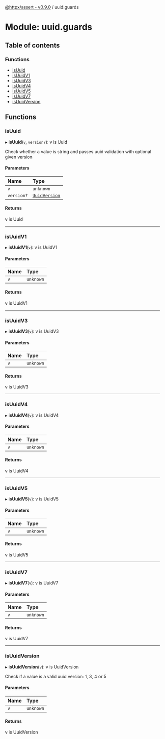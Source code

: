 [@httpx/assert - v0.9.0](../README.md) / uuid.guards

# Module: uuid.guards

## Table of contents

### Functions

- [isUuid](uuid_guards.md#isuuid)
- [isUuidV1](uuid_guards.md#isuuidv1)
- [isUuidV3](uuid_guards.md#isuuidv3)
- [isUuidV4](uuid_guards.md#isuuidv4)
- [isUuidV5](uuid_guards.md#isuuidv5)
- [isUuidV7](uuid_guards.md#isuuidv7)
- [isUuidVersion](uuid_guards.md#isuuidversion)

## Functions

### isUuid

▸ **isUuid**(`v`, `version?`): v is Uuid

Check whether a value is string and passes uuid validation with
optional given version

#### Parameters

| Name | Type |
| :------ | :------ |
| `v` | `unknown` |
| `version?` | [`UuidVersion`](uuid_types.md#uuidversion) |

#### Returns

v is Uuid

___

### isUuidV1

▸ **isUuidV1**(`v`): v is UuidV1

#### Parameters

| Name | Type |
| :------ | :------ |
| `v` | `unknown` |

#### Returns

v is UuidV1

___

### isUuidV3

▸ **isUuidV3**(`v`): v is UuidV3

#### Parameters

| Name | Type |
| :------ | :------ |
| `v` | `unknown` |

#### Returns

v is UuidV3

___

### isUuidV4

▸ **isUuidV4**(`v`): v is UuidV4

#### Parameters

| Name | Type |
| :------ | :------ |
| `v` | `unknown` |

#### Returns

v is UuidV4

___

### isUuidV5

▸ **isUuidV5**(`v`): v is UuidV5

#### Parameters

| Name | Type |
| :------ | :------ |
| `v` | `unknown` |

#### Returns

v is UuidV5

___

### isUuidV7

▸ **isUuidV7**(`v`): v is UuidV7

#### Parameters

| Name | Type |
| :------ | :------ |
| `v` | `unknown` |

#### Returns

v is UuidV7

___

### isUuidVersion

▸ **isUuidVersion**(`v`): v is UuidVersion

Check if a value is a valid uuid version: 1, 3, 4 or 5

#### Parameters

| Name | Type |
| :------ | :------ |
| `v` | `unknown` |

#### Returns

v is UuidVersion
